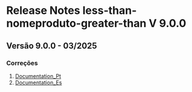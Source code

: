 # Release Notes less-than-nomeproduto-greater-than V 9.0.0

## **Versão 9.0.0 - 03/2025**


### **Correções**

1. [Documentation_Pt](documentation_pt.md)
2. [Documentation_Es](documentation_es.md)
